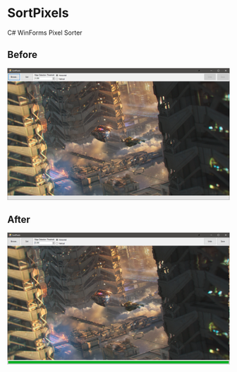 # SortPixels

C# WinForms Pixel Sorter

## Before
![Before](images/before.PNG)
## After
![After](images/after.PNG)
